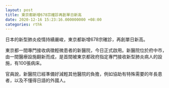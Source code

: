 ```yaml
---
layout: post
title: 東京都新增678宗確診再創單日新高
date: 2020-12-16 15:23:16.000000000 +08:00
categories: rthk
---
```


日本的新型肺炎疫情持續嚴峻，東京都新增678宗確診，再創單日新高。

東京都一間專門接收病徵輕微患者的新醫院，今日正式啟用。新醫院位於府中市，由一間醫療設施翻新而成，是首間被東京都政府指定專門接收新型肺炎病人的設施，有100張病床。

官員說，新醫院已經準備好減輕其他醫院的負擔，例如協助有特殊需要的年長患者，以及不懂得日語的外國人。
